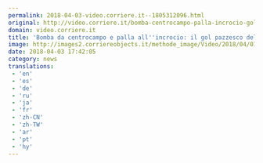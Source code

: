 ```yaml
---
permalink: 2018-04-03-video.corriere.it--1805312096.html
original: http://video.corriere.it/bomba-centrocampo-palla-incrocio-gol-pazzesco-kucka/378cfdf6-35f5-11e8-b2e5-b255d4399dd5
domain: video.corriere.it
title: 'Bomba da centrocampo e palla all''incrocio: il gol pazzesco dell’ex milanista  Kucka - Corriere TV'
image: http://images2.corriereobjects.it/methode_image/Video/2018/04/01/Sport/Foto%20Sport%20-%20Trattate/gol-kwig--656x492corriere-web-nazionale_512x384_fb.jpg
date: 2018-04-03 17:42:05
category: news
translations: 
 - 'en'
 - 'es'
 - 'de'
 - 'ru'
 - 'ja'
 - 'fr'
 - 'zh-CN'
 - 'zh-TW'
 - 'ar'
 - 'pt'
 - 'hy'
---
```


